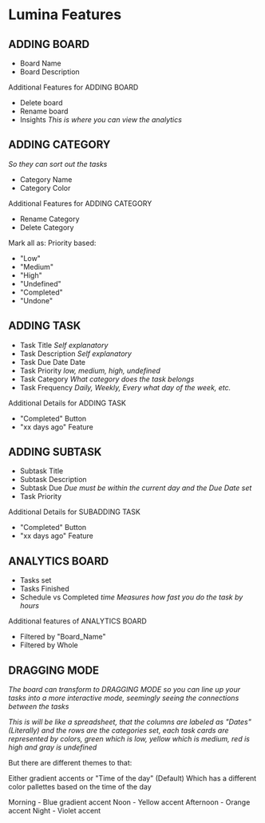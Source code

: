 <h1> Lumina Features </h1>

<h2> ADDING BOARD </h2>
<ul>
    <li>Board Name</li>
    <li>Board Description</li>
</ul>

Additional Features for ADDING BOARD
<ul>
    <li>Delete board</li>
    <li>Rename board</li>
    <li>Insights <i>This is where you can view the analytics </i> </li>
</ul>

<h2> ADDING CATEGORY </h2> <i> So they can sort out the tasks </i>
<ul>
    <li> Category Name </li>
    <li> Category Color  </li>
</ul>

Additional Features for ADDING CATEGORY 
<ul>
    <li> Rename Category </li>
    <li> Delete Category </li>
</ul>
Mark all as:
Priority based: 
<ul>
    <li> "Low" </li>
    <li> "Medium" </li>
    <li> "High" </li>
    <li> "Undefined" </li>
    <li> "Completed" </li>
    <li> "Undone" </li>
</ul>

<h2> ADDING TASK </h2>
<ul>
    <li> Task Title  <i> Self explanatory </i> </li>
    <li> Task Description <i>  Self explanatory </i> </li>
    <li> Task Due Date  Date </li>
    <li> Task Priority  <i> low, medium, high, undefined </i> </li>
    <li> Task Category  <i> What category does the task belongs </i> </li>
    <li> Task Frequency  <i> Daily, Weekly, Every what day of the week, etc. </i> </li>
</ul>

Additional Details for ADDING TASK
<ul>
    <li> "Completed" Button </li>
    <li> "xx days ago" Feature  </li>
</ul>

<h2> ADDING SUBTASK </h2>

<ul> 
    <li> Subtask Title </li>
    <li> Subtask Description </li>
    <li> Subtask Due <i> Due must be within the current day and the Due Date set </i> </li>
    <li> Task Priority </li>
</ul>

Additional Details for SUBADDING TASK
<ul> 
    <li>"Completed" Button </li>
    <li>"xx days ago" Feature  </li>
</ul>

 <h2> ANALYTICS BOARD </h2>
<ul> 
    <li> Tasks set </li>
    <li> Tasks Finished </li>
    <li> Schedule vs Completed <i> time Measures how fast you do the task by hours </i> </li>
</ul>

Additional features of ANALYTICS BOARD

<ul> 
    <li> Filtered by "Board_Name" </li>
    <li> Filtered by Whole </li>
</ul>

<h2> DRAGGING MODE </h2>
<i> The board can transform to DRAGGING MODE so you can line up your tasks into a more interactive mode, seemingly seeing the connections between the tasks </i>

<i> This is will be like a spreadsheet, that the columns are labeled as "Dates" (Literally) and the rows are the categories set, each task cards are represented by colors, green which is low, yellow which is medium, red is high and gray is undefined </i>

But there are different themes to that:

Either gradient accents
or "Time of the day" (Default)
Which has a different color pallettes based on the time of the day

Morning - Blue gradient accent
Noon - Yellow accent
Afternoon - Orange accent
Night - Violet accent